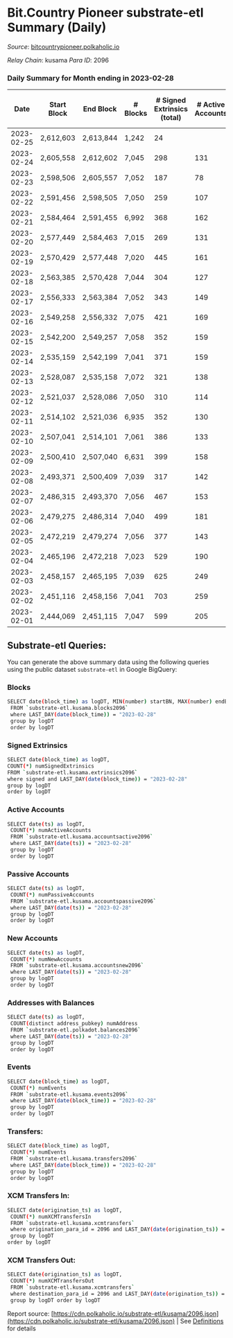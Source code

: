 # Bit.Country Pioneer substrate-etl Summary (Daily)

_Source_: [bitcountrypioneer.polkaholic.io](https://bitcountrypioneer.polkaholic.io)

*Relay Chain*: kusama
*Para ID*: 2096



### Daily Summary for Month ending in 2023-02-28


| Date | Start Block | End Block | # Blocks | # Signed Extrinsics (total) | # Active Accounts | # Passive | # New | # Addresses with Balances | # Events | # Transfers | # XCM Transfers In | # XCM Transfers Out | Issues | 
| ---- | ----------- | --------- | -------- | --------------------------- | ----------------- | --------- | ----- | ------------------------- | -------- | ----------- | ------------------ | ------------------- | ------ |
| 2023-02-25 | 2,612,603 | 2,613,844 | 1,242 | 24 |  |  |  |  | 3,407 | 704 ($2,619.17) |   |   |  |
| 2023-02-24 | 2,605,558 | 2,612,602 | 7,045 | 298 | 131 | 18 | 7 | 24,878 | 22,872 | 5,699 ($13,685.73) |   |   |  |
| 2023-02-23 | 2,598,506 | 2,605,557 | 7,052 | 187 | 78 | 41 | 26 | 24,877 | 20,329 | 4,310 ($12,175.91) |   |   |  |
| 2023-02-22 | 2,591,456 | 2,598,505 | 7,050 | 259 | 107 | 22 | 7 | 24,852 | 21,844 | 5,404 ($12,525.22) |   |   |  |
| 2023-02-21 | 2,584,464 | 2,591,455 | 6,992 | 368 | 162 | 23 | 4 | 24,851 | 23,216 | 5,804 ($11,717.10) | 1 ($0.44) | 1 ($0.11) |  |
| 2023-02-20 | 2,577,449 | 2,584,463 | 7,015 | 269 | 131 | 15 | 6 | 24,849 | 21,895 | 5,466 ($10,143.83) |   |   |  |
| 2023-02-19 | 2,570,429 | 2,577,448 | 7,020 | 445 | 161 | 33 | 11 | 24,846 | 25,171 | 6,337 ($20,292.71) |   |   |  |
| 2023-02-18 | 2,563,385 | 2,570,428 | 7,044 | 304 | 127 | 27 | 3 | 24,842 | 22,311 | 5,217 ($10,134.11) |   |   |  |
| 2023-02-17 | 2,556,333 | 2,563,384 | 7,052 | 343 | 149 | 29 | 8 | 24,843 | 23,611 | 5,966 ($11,443.24) |   |   |  |
| 2023-02-16 | 2,549,258 | 2,556,332 | 7,075 | 421 | 169 | 39 | 4 | 24,845 | 24,450 | 6,460 ($25,490.63) |   |   |  |
| 2023-02-15 | 2,542,200 | 2,549,257 | 7,058 | 352 | 159 | 35 | 7 | 24,856 | 23,605 | 6,150 ($124,304.96) |   |   |  |
| 2023-02-14 | 2,535,159 | 2,542,199 | 7,041 | 371 | 159 | 46 | 26 | 24,855 | 24,376 | 6,371 ($50,215.85) |   |   |  |
| 2023-02-13 | 2,528,087 | 2,535,158 | 7,072 | 321 | 138 | 16 | 3 | 24,836 | 23,306 | 5,730 ($79,023.20) |   |   |  |
| 2023-02-12 | 2,521,037 | 2,528,086 | 7,050 | 310 | 114 | 33 | 5 | 24,837 | 22,814 | 5,391 ($20,794.46) |   |   |  |
| 2023-02-11 | 2,514,102 | 2,521,036 | 6,935 | 352 | 130 | 31 | 6 | 24,834 | 22,993 | 5,940 ($34,848.43) |   |   |  |
| 2023-02-10 | 2,507,041 | 2,514,101 | 7,061 | 386 | 133 | 29 | 7 | 24,831 | 24,568 | 5,887 ($11,564.30) |   |   |  |
| 2023-02-09 | 2,500,410 | 2,507,040 | 6,631 | 399 | 158 | 26 | 6 | 24,826 | 22,873 | 6,049 ($16,225.99) |   |   |  |
| 2023-02-08 | 2,493,371 | 2,500,409 | 7,039 | 317 | 142 | 59 | 28 | 24,823 | 23,232 | 6,070 ($27,550.64) |   | 1 (-) |  |
| 2023-02-07 | 2,486,315 | 2,493,370 | 7,056 | 467 | 153 | 41 | 7 | 24,805 | 25,596 | 6,656 ($40,121.49) |   | 1 (-) |  |
| 2023-02-06 | 2,479,275 | 2,486,314 | 7,040 | 499 | 181 | 34 | 22 | 24,803 | 24,811 | 6,261 ($78,841.63) |   |   |  |
| 2023-02-05 | 2,472,219 | 2,479,274 | 7,056 | 377 | 143 | 45 | 20 | 24,789 | 23,955 | 6,271 ($23,271.47) |   |   |  |
| 2023-02-04 | 2,465,196 | 2,472,218 | 7,023 | 529 | 190 | 35 | 6 | 24,774 | 25,526 | 6,672 ($10,600.07) |   |   |  |
| 2023-02-03 | 2,458,157 | 2,465,195 | 7,039 | 625 | 249 | 60 | 50 | 24,774 | 26,722 | 7,035 ($15,493.87) | 2 ($0.82) | 1 ($0.12) |  |
| 2023-02-02 | 2,451,116 | 2,458,156 | 7,041 | 703 | 259 | 40 | 19 | 24,729 | 27,550 | 7,127 ($27,643.24) |   |   |  |
| 2023-02-01 | 2,444,069 | 2,451,115 | 7,047 | 599 | 205 | 43 | 19 | 24,720 | 26,312 | 6,591 ($28,586.68) |   |   |  |

## Substrate-etl Queries:
You can generate the above summary data using the following queries using the public dataset `substrate-etl` in Google BigQuery:

### Blocks
```bash
SELECT date(block_time) as logDT, MIN(number) startBN, MAX(number) endBN, COUNT(*) numBlocks 
 FROM `substrate-etl.kusama.blocks2096`  
 where LAST_DAY(date(block_time)) = "2023-02-28" 
 group by logDT 
 order by logDT
```

### Signed Extrinsics
```bash
SELECT date(block_time) as logDT, 
COUNT(*) numSignedExtrinsics 
FROM `substrate-etl.kusama.extrinsics2096`  
where signed and LAST_DAY(date(block_time)) = "2023-02-28" 
group by logDT 
order by logDT
```

### Active Accounts
```bash
SELECT date(ts) as logDT, 
 COUNT(*) numActiveAccounts 
 FROM `substrate-etl.kusama.accountsactive2096` 
 where LAST_DAY(date(ts)) = "2023-02-28" 
 group by logDT 
 order by logDT
```

### Passive Accounts
```bash
SELECT date(ts) as logDT, 
 COUNT(*) numPassiveAccounts 
 FROM `substrate-etl.kusama.accountspassive2096` 
 where LAST_DAY(date(ts)) = "2023-02-28" 
 group by logDT 
 order by logDT
```

### New Accounts
```bash
SELECT date(ts) as logDT, 
 COUNT(*) numNewAccounts 
 FROM `substrate-etl.kusama.accountsnew2096` 
 where LAST_DAY(date(ts)) = "2023-02-28" 
 group by logDT
 order by logDT
```

### Addresses with Balances
```bash
SELECT date(ts) as logDT,
 COUNT(distinct address_pubkey) numAddress 
 FROM `substrate-etl.polkadot.balances2096` 
 where LAST_DAY(date(ts)) = "2023-02-28" 
 group by logDT 
 order by logDT
```

### Events
```bash
SELECT date(block_time) as logDT, 
 COUNT(*) numEvents 
 FROM `substrate-etl.kusama.events2096` 
 where LAST_DAY(date(block_time)) = "2023-02-28" 
 group by logDT 
 order by logDT
```

### Transfers:
```bash
SELECT date(block_time) as logDT, 
 COUNT(*) numEvents 
 FROM `substrate-etl.kusama.transfers2096` 
 where LAST_DAY(date(block_time)) = "2023-02-28" 
 group by logDT 
 order by logDT
```

### XCM Transfers In:
```bash
SELECT date(origination_ts) as logDT, 
 COUNT(*) numXCMTransfersIn 
 FROM `substrate-etl.kusama.xcmtransfers` 
 where origination_para_id = 2096 and LAST_DAY(date(origination_ts)) = "2023-02-28" 
 group by logDT 
order by logDT
```

### XCM Transfers Out:
```bash
SELECT date(origination_ts) as logDT, 
 COUNT(*) numXCMTransfersOut 
 FROM `substrate-etl.kusama.xcmtransfers` 
 where destination_para_id = 2096 and LAST_DAY(date(origination_ts)) = "2023-02-28" 
 group by logDT order by logDT
```


Report source: [https://cdn.polkaholic.io/substrate-etl/kusama/2096.json](https://cdn.polkaholic.io/substrate-etl/kusama/2096.json) | See [Definitions](/DEFINITIONS.md) for details
